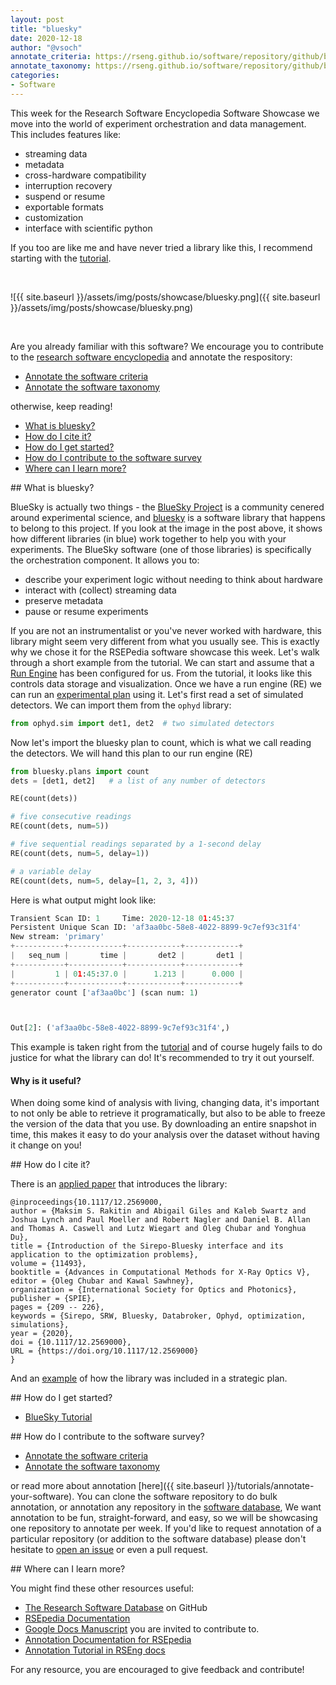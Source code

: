 ```yaml
---
layout: post
title: "bluesky"
date: 2020-12-18
author: "@vsoch"
annotate_criteria: https://rseng.github.io/software/repository/github/bluesky/bluesky/annotate-criteria/index.html
annotate_taxonomy: https://rseng.github.io/software/repository/github/bluesky/bluesky/annotate-taxonomy/
categories:
- Software
---
```


This week for the Research Software Encyclopedia Software Showcase we move into the world
of experiment orchestration and data management. This includes features like:

 - streaming data
 - metadata
 - cross-hardware compatibility
 - interruption recovery
 - suspend or resume
 - exportable formats
 - customization
 - interface with scientific python

If you too are like me and have never tried a library like this, I recommend
starting with the [tutorial](https://blueskyproject.io/bluesky/).

<br>

![{{ site.baseurl }}/assets/img/posts/showcase/bluesky.png]({{ site.baseurl }}/assets/img/posts/showcase/bluesky.png)

<br>

Are you already familiar with this software? We encourage you to contribute to the [research software encyclopedia](https://rseng.github.io/rse/tutorials/annotation/) and annotate the respository:

<ul>
<li><a href="{{ page.annotate_criteria }}" target="_blank">Annotate the software criteria</a></li>
<li><a href="{{ page.annotate_taxonomy }}" target="_blank">Annotate the software taxonomy</a></li>
</ul>

otherwise, keep reading!

<!--more--> 

 - [What is bluesky?](#what-is)
 - [How do I cite it?](#cite)
 - [How do I get started?](#getting-started)
 - [How do I contribute to the software survey](#contribute)
 - [Where can I learn more?](#learn-more)

<a id="what-is">
## What is bluesky?

BlueSky is actually two things - the [BlueSky Project](https://blueskyproject.io/) is a community cenered around
experimental science, and [bluesky](https://blueskyproject.io/bluesky/) is a software library that happens to belong
to this project. If you look at the image in the post above, it shows how different libraries (in blue) work together
to help you with your experiments. The BlueSky software (one of those libraries) is specifically the orchestration
component. It allows you to:

 - describe your experiment logic without needing to think about hardware
 - interact with (collect) streaming data
 - preserve metadata
 - pause or resume experiments

If you are not an instrumentalist or you've never worked with hardware, this library might seem very
different from what you usually see. This is exactly why we chose it for the RSEPedia software
showcase this week. Let's walk through a short example from the tutorial. We can start
and assume that a [Run Engine](https://blueskyproject.io/bluesky/tutorial.html#the-runengine) has
been configured for us. From the tutorial, it looks like this controls data storage
and visualization. Once we have a run engine (RE) we can run an [experimental plan](https://blueskyproject.io/bluesky/tutorial.html#common-experiments-plans) using it. Let's first read a set of simulated
detectors. We can import them from the `ophyd` library:

```python
from ophyd.sim import det1, det2  # two simulated detectors
```

Now let's import the bluesky plan to count, which is what we call reading the detectors.
We will hand this plan to our run engine (RE)

```python
from bluesky.plans import count
dets = [det1, det2]   # a list of any number of detectors

RE(count(dets))
```
```python
# five consecutive readings
RE(count(dets, num=5))

# five sequential readings separated by a 1-second delay
RE(count(dets, num=5, delay=1))

# a variable delay
RE(count(dets, num=5, delay=[1, 2, 3, 4]))
```

Here is what output might look like:

```python
Transient Scan ID: 1     Time: 2020-12-18 01:45:37
Persistent Unique Scan ID: 'af3aa0bc-58e8-4022-8899-9c7ef93c31f4'
New stream: 'primary'
+-----------+------------+------------+------------+
|   seq_num |       time |       det2 |       det1 |
+-----------+------------+------------+------------+
|         1 | 01:45:37.0 |      1.213 |      0.000 |
+-----------+------------+------------+------------+
generator count ['af3aa0bc'] (scan num: 1)



Out[2]: ('af3aa0bc-58e8-4022-8899-9c7ef93c31f4',)
```

This example is taken right from the [tutorial](https://blueskyproject.io/bluesky/tutorial.html#common-experiments-plans) and of course hugely fails to do justice for what the library can do! It's recommended to try it out
yourself.

#### Why is it useful?

When doing some kind of analysis with living, changing data, it's important to not only be able to retrieve
it programatically, but also to be able to 
freeze the version of the data that you use. By downloading an entire snapshot in time, this makes
it easy to do your analysis over the dataset without having it change on you!

<a id="cite">
## How do I cite it?

There is an [applied paper](https://www.spiedigitallibrary.org/conference-proceedings-of-spie/11493/1149311/Introduction-of-the-Sirepo-Bluesky-interface-and-its-application-to/10.1117/12.2569000.short?SSO=1) that 
introduces the library:

```
@inproceedings{10.1117/12.2569000,
author = {Maksim S. Rakitin and Abigail Giles and Kaleb Swartz and Joshua Lynch and Paul Moeller and Robert Nagler and Daniel B. Allan and Thomas A. Caswell and Lutz Wiegart and Oleg Chubar and Yonghua Du},
title = {Introduction of the Sirepo-Bluesky interface and its application to the optimization problems},
volume = {11493},
booktitle = {Advances in Computational Methods for X-Ray Optics V},
editor = {Oleg Chubar and Kawal Sawhney},
organization = {International Society for Optics and Photonics},
publisher = {SPIE},
pages = {209 -- 226},
keywords = {Sirepo, SRW, Bluesky, Databroker, Ophyd, optimization, simulations},
year = {2020},
doi = {10.1117/12.2569000},
URL = {https://doi.org/10.1117/12.2569000}
}
```

And an [example](https://www.bnl.gov/ps/docs/pdf/NSLS2-Strategic-Plan.pdf) of how the library
was included in a strategic plan.

<a id="getting-started">
## How do I get started?
 
 - [BlueSky Tutorial](https://blueskyproject.io/bluesky/tutorial.html)


<a id="contribute">
## How do I contribute to the software survey?

<ul>
  <li><a href="{{ page.annotate_criteria }}" target="_blank">Annotate the software criteria</a></li>
  <li><a href="{{ page.annotate_taxonomy }}" target="_blank">Annotate the software taxonomy</a></li>
</ul>

or read more about annotation [here]({{ site.baseurl }}/tutorials/annotate-your-software). You can clone the software repository to do
bulk annotation, or annotation any repository in the <a href="https://rseng.github.io/software/" target="_blank">software database</a>,
We want annotation to be fun, straight-forward, and easy, so we will be showcasing one repository to annotate per week.
If you'd like to request annotation of a particular repository (or addition to the software database)
please don't hesitate to [open an issue](https://github.com/rseng/software/issues) or even a pull request.

<a id="learn-more">
## Where can I learn more?

You might find these other resources useful:

 - [The Research Software Database](https://github.com/rseng/software) on GitHub
 - [RSEpedia Documentation](https://rseng.github.io/rse)
 - [Google Docs Manuscript](https://docs.google.com/document/d/1wDb0udH9OrFWrMBsAVb8RrUMCKKRHoyEep7yveJ1d0k/edit) you are invited to contribute to.
 - [Annotation Documentation for RSEpedia](https://rseng.github.io/rse/tutorials/annotation/)
 - [Annotation Tutorial in RSEng docs](https://rseng.github.io/rse/tutorials/annotation/)

For any resource, you are encouraged to give feedback and contribute!

